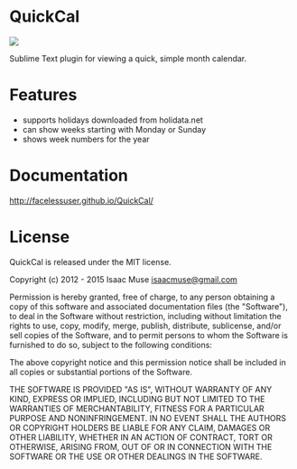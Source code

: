 # QuickCal
<img src="http://dl.dropbox.com/u/342698/QuickCal/Example.png" border="0"/>

Sublime Text plugin for viewing a quick, simple month calendar.

# Features
- supports holidays downloaded from holidata.net
- can show weeks starting with Monday or Sunday
- shows week numbers for the year

# Documentation
http://facelessuser.github.io/QuickCal/

# License
QuickCal is released under the MIT license.

Copyright (c) 2012 - 2015 Isaac Muse <isaacmuse@gmail.com>

Permission is hereby granted, free of charge, to any person obtaining a copy of this software and associated documentation files (the "Software"), to deal in the Software without restriction, including without limitation the rights to use, copy, modify, merge, publish, distribute, sublicense, and/or sell copies of the Software, and to permit persons to whom the Software is furnished to do so, subject to the following conditions:

The above copyright notice and this permission notice shall be included in all copies or substantial portions of the Software.

THE SOFTWARE IS PROVIDED "AS IS", WITHOUT WARRANTY OF ANY KIND, EXPRESS OR IMPLIED, INCLUDING BUT NOT LIMITED TO THE WARRANTIES OF MERCHANTABILITY, FITNESS FOR A PARTICULAR PURPOSE AND NONINFRINGEMENT. IN NO EVENT SHALL THE AUTHORS OR COPYRIGHT HOLDERS BE LIABLE FOR ANY CLAIM, DAMAGES OR OTHER LIABILITY, WHETHER IN AN ACTION OF CONTRACT, TORT OR OTHERWISE, ARISING FROM, OUT OF OR IN CONNECTION WITH THE SOFTWARE OR THE USE OR OTHER DEALINGS IN THE SOFTWARE.
